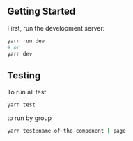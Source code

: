 ## Getting Started

First, run the development server:

```bash
yarn run dev
# or
yarn dev
```

## Testing

To run all test

```bash
yarn test
```

to run by group

```bash
yarn test:name-of-the-component | page
```

